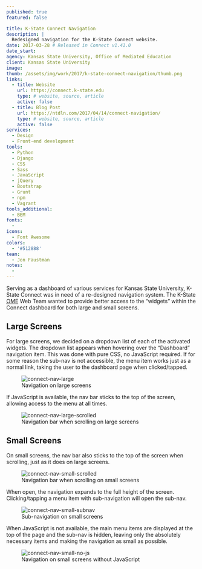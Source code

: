 ```yaml
---
published: true
featured: false

title: K-State Connect Navigation
description: |
  Redesigned navigation for the K-State Connect website.
date: 2017-03-28 # Released in Connect v1.41.0
date_start:
agency: Kansas State University, Office of Mediated Education
client: Kansas State University
image:
thumb: /assets/img/work/2017/k-state-connect-navigation/thumb.png
links:
  - title: Website
    url: https://connect.k-state.edu
    type: # website, source, article
    active: false
  - title: Blog Post
    url: https://ntdln.com/2017/04/14/connect-navigation/
    type: # website, source, article
    active: false
services:
  - Design
  - Front-end development
tools:
  - Python
  - Django
  - CSS
  - Sass
  - JavaScript
  - jQuery
  - Bootstrap
  - Grunt
  - npm
  - Vagrant
tools_additional:
  - BEM
fonts:
  -
icons:
  - Font Awesome
colors:
  - '#512888'
team:
  - Jon Faustman
notes:
  -
---
```


Serving as a dashboard of various services for Kansas State University, K-State Connect was in need of a re-designed navigation system. The K-State <abbr title="Office of Mediated Education">OME</abbr> Web Team wanted to provide better access to the “widgets” within the Connect dashboard for both large and small screens.

## Large Screens

For large screens, we decided on a dropdown list of each of the activated widgets. The dropdown list appears when hovering over the “Dashboard” navigation item. This was done with pure CSS, no JavaScript required. If for some reason the sub-nav is not accessible, the menu item works just as a normal link, taking the user to the dashboard page when clicked/tapped.

<figure>
  <img src="/assets/img/work/2017/k-state-connect-navigation/connect-nav-large.jpg" alt="connect-nav-large">
  <figcaption>Navigation on large screens</figcaption>
</figure>

If JavaScript is available, the nav bar sticks to the top of the screen, allowing access to the menu at all times.

<figure>
  <img src="/assets/img/work/2017/k-state-connect-navigation/connect-nav-large-scrolled.jpg" alt="connect-nav-large-scrolled">
  <figcaption>Navigation bar when scrolling on large screens</figcaption>
</figure>

## Small Screens

On small screens, the nav bar also sticks to the top of the screen when scrolling, just as it does on large screens.

<figure>
  <img src="/assets/img/work/2017/k-state-connect-navigation/connect-nav-small-scrolled.jpg" alt="connect-nav-small-scrolled">
  <figcaption>Navigation bar when scrolling on small screens</figcaption>
</figure>

When open, the navigation expands to the full height of the screen. Clicking/tapping a menu item with sub-navigation will open the sub-nav.

<figure>
  <img src="/assets/img/work/2017/k-state-connect-navigation/connect-nav-small-subnav.png" alt="connect-nav-small-subnav">
  <figcaption>Sub-navigation on small screens</figcaption>
</figure>

When JavaScript is not available, the main menu items are displayed at the top of the page and the sub-nav is hidden, leaving only the absolutely necessary items and making the navigation as small as possible.

<figure>
  <img src="/assets/img/work/2017/k-state-connect-navigation/connect-nav-small-no-js.jpg" alt="connect-nav-small-no-js">
  <figcaption>Navigation on small screens without JavaScript</figcaption>
</figure>
